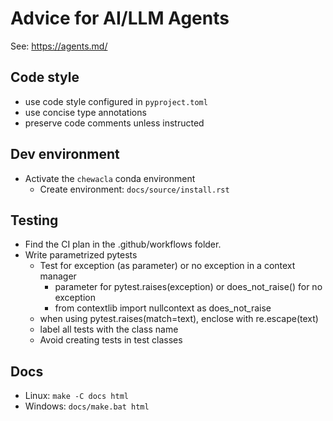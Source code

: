 # Advice for AI/LLM Agents

See: <https://agents.md/>

## Code style

- use code style configured in `pyproject.toml`
- use concise type annotations
- preserve code comments unless instructed

## Dev environment

- Activate the `chewacla` conda environment
  - Create environment: `docs/source/install.rst`

## Testing

- Find the CI plan in the .github/workflows folder.
- Write parametrized pytests
  - Test for exception (as parameter) or no exception in a context manager
    - parameter for pytest.raises(exception) or does_not_raise() for no exception
    - from contextlib import nullcontext as does_not_raise
  - when using pytest.raises(match=text), enclose with re.escape(text)
  - label all tests with the class name
  - Avoid creating tests in test classes

## Docs

- Linux: `make -C docs html`
- Windows: `docs/make.bat html`

